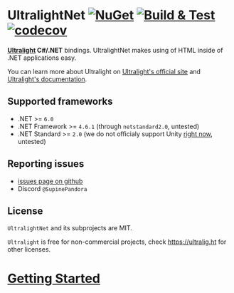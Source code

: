 # UltralightNet [![NuGet](https://img.shields.io/nuget/v/UltralightNet.svg)](https://www.nuget.org/packages/UltralightNet/) [![Build & Test](https://github.com/SupinePandora43/UltralightNet/actions/workflows/build.yml/badge.svg)](https://github.com/SupinePandora43/UltralightNet/actions/workflows/build.yml) [![codecov](https://codecov.io/gh/SupinePandora43/UltralightNet/branch/master/graph/badge.svg?token=QSP6YT7UM8)](https://codecov.io/gh/SupinePandora43/UltralightNet)

**[Ultralight](https://ultralig.ht) C#/.NET** bindings. UltralightNet makes using of HTML inside of .NET applications easy.

You can learn more about Ultralight on [Ultralight's official site](https://ultralig.ht) and [Ultralight's documentation](https://docs.ultralig.ht/docs).

## Supported frameworks

* .NET >= `6.0`
* .NET Framework >= `4.6.1` (through `netstandard2.0`, untested)
* .NET Standard >= `2.0` (we do not officialy support Unity [right now](https://github.com/SupinePandora43/UltralightNet/projects/3), untested)

## Reporting issues

* [issues page on github](https://github.com/SupinePandora43/UltralightNet/issues)
* Discord `@SupinePandora`

## License

`UltralightNet` and its subprojects are MIT.

`Ultralight` is free for non-commercial projects, check https://ultralig.ht for other licenses.

# [**Getting Started**](./Examples/Headless/GettingStarted/README.md)
